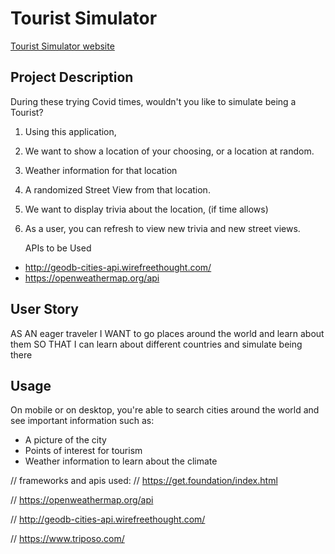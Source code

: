 # Tourist Simulator

[Tourist Simulator website](https://themancalledzac.github.io/Group_14_Project_01/)

## Project Description
During these trying Covid times, wouldn't you like to simulate being a Tourist?

1. Using this application,
2. We want to show a location of your choosing, or a location at random.
3. Weather information for that location
4. A randomized Street View from that location.
5. We want to display trivia about the location, (if time allows)
6. As a user, you can refresh to view new trivia and new street views.

   APIs to be Used
- http://geodb-cities-api.wirefreethought.com/
- https://openweathermap.org/api

## User Story
   AS AN eager traveler
   I WANT to go places around the world and learn about them
   SO THAT I can learn about different countries and simulate being there

## Usage
On mobile or on desktop, you're able to search cities around the world and see important information such as:

- A picture of the city
- Points of interest for tourism
- Weather information to learn about the climate

// frameworks and apis used:
// https://get.foundation/index.html

// https://openweathermap.org/api

// http://geodb-cities-api.wirefreethought.com/

// https://www.triposo.com/
